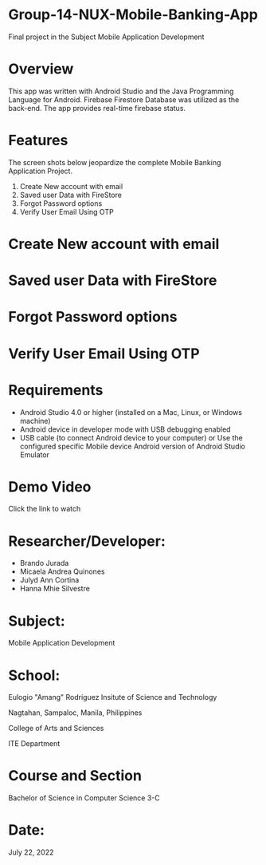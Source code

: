 # Group-14-NUX-Mobile-Banking-App

Final project in the Subject Mobile Application Development

# Overview

This app was written with Android Studio and the Java Programming Language for Android. Firebase Firestore Database was utilized as the back-end. The app provides real-time firebase status.

# Features
The screen shots below jeopardize the complete Mobile Banking Application Project.
1. Create New account with email
2. Saved user Data with FireStore
3. Forgot Password options
4. Verify User Email Using OTP

# Create New account with email
# Saved user Data with FireStore
# Forgot Password options
# Verify User Email Using OTP

# Requirements
* Android Studio 4.0 or higher (installed on a Mac, Linux, or Windows machine)
* Android device in developer mode with USB debugging enabled
* USB cable (to connect Android device to your computer)
or Use the configured specific Mobile device Android version of Android Studio Emulator

# Demo Video
Click the link to watch

# Researcher/Developer:
* Brando Jurada
* Micaela Andrea Quinones
* Julyd Ann Cortina
* Hanna Mhie Silvestre

# Subject:
Mobile Application Development

# School:
Eulogio "Amang" Rodriguez Insitute of Science and Technology

Nagtahan, Sampaloc, Manila, Philippines

College of Arts and Sciences

ITE Department

# Course and Section
Bachelor of Science in Computer Science 3-C

# Date:
July 22, 2022
